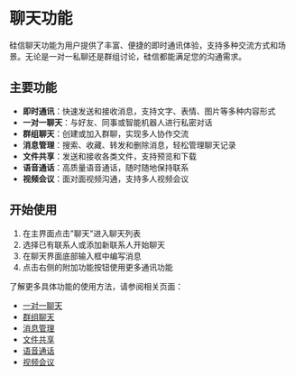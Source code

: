 # 聊天功能

硅信聊天功能为用户提供了丰富、便捷的即时通讯体验，支持多种交流方式和场景。无论是一对一私聊还是群组讨论，硅信都能满足您的沟通需求。

## 主要功能

- **即时通讯**：快速发送和接收消息，支持文字、表情、图片等多种内容形式
- **一对一聊天**：与好友、同事或智能机器人进行私密对话
- **群组聊天**：创建或加入群聊，实现多人协作交流
- **消息管理**：搜索、收藏、转发和删除消息，轻松管理聊天记录
- **文件共享**：发送和接收各类文件，支持预览和下载
- **语音通话**：高质量语音通话，随时随地保持联系
- **视频会议**：面对面视频沟通，支持多人视频会议

## 开始使用

1. 在主界面点击"聊天"进入聊天列表
2. 选择已有联系人或添加新联系人开始聊天
3. 在聊天界面底部输入框中编写消息
4. 点击右侧的附加功能按钮使用更多通讯功能

了解更多具体功能的使用方法，请参阅相关页面：

- [一对一聊天](./private.md)
- [群组聊天](./group.md)
- [消息管理](./messages.md)
- [文件共享](./files.md)
- [语音通话](./voice.md)
- [视频会议](./video.md)
